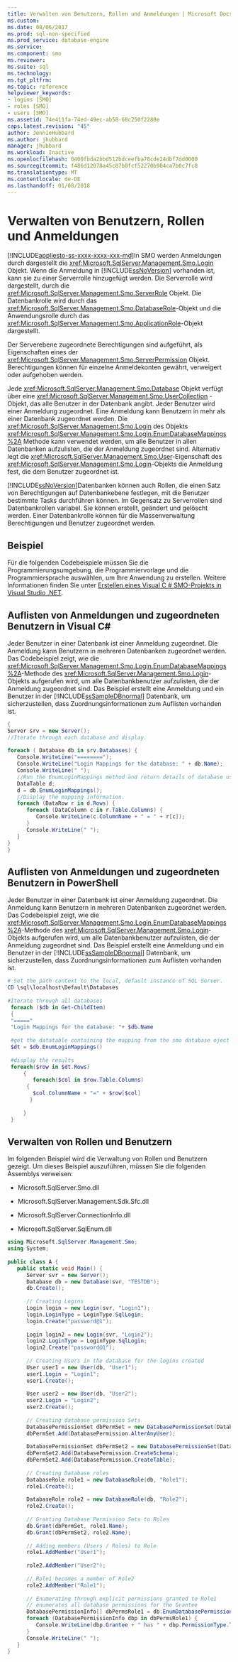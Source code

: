 ```yaml
---
title: Verwalten von Benutzern, Rollen und Anmeldungen | Microsoft Docs
ms.custom: 
ms.date: 08/06/2017
ms.prod: sql-non-specified
ms.prod_service: database-engine
ms.service: 
ms.component: smo
ms.reviewer: 
ms.suite: sql
ms.technology: 
ms.tgt_pltfrm: 
ms.topic: reference
helpviewer_keywords:
- logins [SMO]
- roles [SMO]
- users [SMO]
ms.assetid: 74e411fa-74ed-49ec-ab58-68c250f2280e
caps.latest.revision: "45"
author: JennieHubbard
ms.author: jhubbard
manager: jhubbard
ms.workload: Inactive
ms.openlocfilehash: 0400fbda2bbd512bdceefba78cde24dbf7dd0000
ms.sourcegitcommit: f486d12078a45c87b0fcf52270b904ca7b0c7fc8
ms.translationtype: MT
ms.contentlocale: de-DE
ms.lasthandoff: 01/08/2018
---
```

# <a name="managing-users-roles-and-logins"></a>Verwalten von Benutzern, Rollen und Anmeldungen
[!INCLUDE[appliesto-ss-xxxx-xxxx-xxx-md](../../../includes/appliesto-ss-xxxx-xxxx-xxx-md.md)]In SMO werden Anmeldungen durch dargestellt die <xref:Microsoft.SqlServer.Management.Smo.Login> Objekt. Wenn die Anmeldung in [!INCLUDE[ssNoVersion](../../../includes/ssnoversion-md.md)] vorhanden ist, kann sie zu einer Serverrolle hinzugefügt werden. Die Serverrolle wird dargestellt, durch die <xref:Microsoft.SqlServer.Management.Smo.ServerRole> Objekt. Die Datenbankrolle wird durch das <xref:Microsoft.SqlServer.Management.Smo.DatabaseRole>-Objekt und die Anwendungsrolle durch das <xref:Microsoft.SqlServer.Management.Smo.ApplicationRole>-Objekt dargestellt.  
  
 Der Serverebene zugeordnete Berechtigungen sind aufgeführt, als Eigenschaften eines der <xref:Microsoft.SqlServer.Management.Smo.ServerPermission> Objekt. Berechtigungen können für einzelne Anmeldekonten gewährt, verweigert oder aufgehoben werden.  
  
 Jede <xref:Microsoft.SqlServer.Management.Smo.Database> Objekt verfügt über eine <xref:Microsoft.SqlServer.Management.Smo.UserCollection> -Objekt, das alle Benutzer in der Datenbank angibt. Jeder Benutzer wird einer Anmeldung zugeordnet. Eine Anmeldung kann Benutzern in mehr als einer Datenbank zugeordnet werden. Die <xref:Microsoft.SqlServer.Management.Smo.Login> des Objekts <xref:Microsoft.SqlServer.Management.Smo.Login.EnumDatabaseMappings%2A> Methode kann verwendet werden, um alle Benutzer in allen Datenbanken aufzulisten, die der Anmeldung zugeordnet sind. Alternativ legt die <xref:Microsoft.SqlServer.Management.Smo.User>-Eigenschaft des <xref:Microsoft.SqlServer.Management.Smo.Login>-Objekts die Anmeldung fest, die dem Benutzer zugeordnet ist.  
  
 [!INCLUDE[ssNoVersion](../../../includes/ssnoversion-md.md)]Datenbanken können auch Rollen, die einen Satz von Berechtigungen auf Datenbankebene festlegen, mit die Benutzer bestimmte Tasks durchführen können. Im Gegensatz zu Serverrollen sind Datenbankrollen variabel. Sie können erstellt, geändert und gelöscht werden. Einer Datenbankrolle können für die Massenverwaltung Berechtigungen und Benutzer zugeordnet werden.  
  
## <a name="example"></a>Beispiel  
 Für die folgenden Codebeispiele müssen Sie die Programmierungsumgebung, die Programmiervorlage und die Programmiersprache auswählen, um Ihre Anwendung zu erstellen. Weitere Informationen finden Sie unter [Erstellen eines Visual C &#35; SMO-Projekts in Visual Studio .NET](../../../relational-databases/server-management-objects-smo/how-to-create-a-visual-csharp-smo-project-in-visual-studio-net.md).  
  
## <a name="enumerating-logins-and-associated-users-in-visual-c"></a>Auflisten von Anmeldungen und zugeordneten Benutzern in Visual C#  
 Jeder Benutzer in einer Datenbank ist einer Anmeldung zugeordnet. Die Anmeldung kann Benutzern in mehreren Datenbanken zugeordnet werden. Das Codebeispiel zeigt, wie die <xref:Microsoft.SqlServer.Management.Smo.Login.EnumDatabaseMappings%2A>-Methode des <xref:Microsoft.SqlServer.Management.Smo.Login>-Objekts aufgerufen wird, um alle Datenbankbenutzer aufzulisten, die der Anmeldung zugeordnet sind. Das Beispiel erstellt eine Anmeldung und ein Benutzer in der [!INCLUDE[ssSampleDBnormal](../../../includes/sssampledbnormal-md.md)] Datenbank, um sicherzustellen, dass Zuordnungsinformationen zum Auflisten vorhanden ist.  
  
```csharp  
{   
Server srv = new Server();   
//Iterate through each database and display.   
  
foreach ( Database db in srv.Databases) {   
   Console.WriteLine("========");   
   Console.WriteLine("Login Mappings for the database: " + db.Name);   
   Console.WriteLine(" ");   
   //Run the EnumLoginMappings method and return details of database user-login mappings to a DataTable object variable.   
   DataTable d;  
   d = db.EnumLoginMappings();   
   //Display the mapping information.   
   foreach (DataRow r in d.Rows) {   
      foreach (DataColumn c in r.Table.Columns) {   
         Console.WriteLine(c.ColumnName + " = " + r[c]);   
      }   
      Console.WriteLine(" ");   
   }   
}   
}  
```  
  
## <a name="enumerating-logins-and-associated-users-in-powershell"></a>Auflisten von Anmeldungen und zugeordneten Benutzern in PowerShell  
 Jeder Benutzer in einer Datenbank ist einer Anmeldung zugeordnet. Die Anmeldung kann Benutzern in mehreren Datenbanken zugeordnet werden. Das Codebeispiel zeigt, wie die <xref:Microsoft.SqlServer.Management.Smo.Login.EnumDatabaseMappings%2A>-Methode des <xref:Microsoft.SqlServer.Management.Smo.Login>-Objekts aufgerufen wird, um alle Datenbankbenutzer aufzulisten, die der Anmeldung zugeordnet sind. Das Beispiel erstellt eine Anmeldung und ein Benutzer in der [!INCLUDE[ssSampleDBnormal](../../../includes/sssampledbnormal-md.md)] Datenbank, um sicherzustellen, dass Zuordnungsinformationen zum Auflisten vorhanden ist.  
  
```powershell  
# Set the path context to the local, default instance of SQL Server.  
CD \sql\localhost\Default\Databases  
  
#Iterate through all databases  
 foreach ($db in Get-ChildItem)  
 {  
 "====="  
 "Login Mappings for the database: "+ $db.Name  
  
 #get the datatable containing the mapping from the smo database oject  
 $dt = $db.EnumLoginMappings()  
  
 #display the results  
 foreach($row in $dt.Rows)  
     {  
        foreach($col in $row.Table.Columns)  
      {  
        $col.ColumnName + "=" + $row[$col]  
       }  
  
     }  
 }  
```  
  
## <a name="managing-roles-and-users"></a>Verwalten von Rollen und Benutzern  
 Im folgenden Beispiel wird die Verwaltung von Rollen und Benutzern gezeigt. Um dieses Beispiel auszuführen, müssen Sie die folgenden Assemblys verweisen:  
  
-   Microsoft.SqlServer.Smo.dll  
  
-   Microsoft.SqlServer.Management.Sdk.Sfc.dll  
  
-   Microsoft.SqlServer.ConnectionInfo.dll  
  
-   Microsoft.SqlServer.SqlEnum.dll  
  
```csharp  
using Microsoft.SqlServer.Management.Smo;  
using System;  
  
public class A {  
   public static void Main() {  
      Server svr = new Server();  
      Database db = new Database(svr, "TESTDB");  
      db.Create();  
  
      // Creating Logins  
      Login login = new Login(svr, "Login1");  
      login.LoginType = LoginType.SqlLogin;  
      login.Create("password@1");  
  
      Login login2 = new Login(svr, "Login2");  
      login2.LoginType = LoginType.SqlLogin;  
      login2.Create("password@1");  
  
      // Creating Users in the database for the logins created  
      User user1 = new User(db, "User1");  
      user1.Login = "Login1";  
      user1.Create();  
  
      User user2 = new User(db, "User2");  
      user2.Login = "Login2";  
      user2.Create();  
  
      // Creating database permission Sets  
      DatabasePermissionSet dbPermSet = new DatabasePermissionSet(DatabasePermission.AlterAnySchema);  
      dbPermSet.Add(DatabasePermission.AlterAnyUser);  
  
      DatabasePermissionSet dbPermSet2 = new DatabasePermissionSet(DatabasePermission.CreateType);  
      dbPermSet2.Add(DatabasePermission.CreateSchema);  
      dbPermSet2.Add(DatabasePermission.CreateTable);  
  
      // Creating Database roles  
      DatabaseRole role1 = new DatabaseRole(db, "Role1");  
      role1.Create();  
  
      DatabaseRole role2 = new DatabaseRole(db, "Role2");  
      role2.Create();  
  
      // Granting Database Permission Sets to Roles  
      db.Grant(dbPermSet, role1.Name);  
      db.Grant(dbPermSet2, role2.Name);  
  
      // Adding members (Users / Roles) to Role  
      role1.AddMember("User1");  
  
      role2.AddMember("User2");  
  
      // Role1 becomes a member of Role2  
      role2.AddMember("Role1");  
  
      // Enumerating through explicit permissions granted to Role1  
      // enumerates all database permissions for the Grantee  
      DatabasePermissionInfo[] dbPermsRole1 = db.EnumDatabasePermissions("Role1");     
      foreach (DatabasePermissionInfo dbp in dbPermsRole1) {  
         Console.WriteLine(dbp.Grantee + " has " + dbp.PermissionType.ToString() + " permission.");  
      }  
      Console.WriteLine(" ");  
   }  
}  
```
  
  
